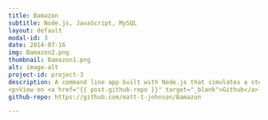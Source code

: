 ```yaml
---
title: Bamazon
subtitle: Node.js, JavaScript, MySQL
layout: default
modal-id: 3
date: 2014-07-16
img: Bamazon2.png
thumbnail: Bamazon1.png
alt: image-alt
project-id: project-3
description: A command line app built with Node.js that simulates a storefront where customers can place orders and deplete the store's inventory.<br><br>
<p>View on <a href="{{ post.github-repo }}" target="_blank">Github</a>.</p>
github-repo: https://github.com/matt-t-johnson/Bamazon

---
```

